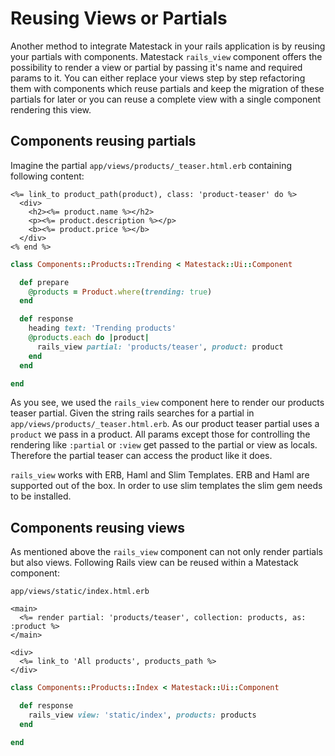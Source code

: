 # Reusing Views or Partials

Another method to integrate Matestack in your rails application is by reusing your partials with components. Matestack `rails_view` component offers the possibility to render a view or partial by passing it's name and required params to it. You can either replace your views step by step refactoring them with components which reuse partials and keep the migration of these partials for later or you can reuse a complete view with a single component rendering this view.

## Components reusing partials

Imagine the partial `app/views/products/_teaser.html.erb` containing following content:

```markup
<%= link_to product_path(product), class: 'product-teaser' do %>
  <div>
    <h2><%= product.name %></h2>
    <p><%= product.description %></p>
    <b><%= product.price %></b>
  </div>
<% end %>
```

```ruby
class Components::Products::Trending < Matestack::Ui::Component

  def prepare
    @products = Product.where(trending: true)
  end

  def response
    heading text: 'Trending products'
    @products.each do |product|
      rails_view partial: 'products/teaser', product: product
    end
  end

end
```

As you see, we used the `rails_view` component here to render our products teaser partial. Given the string rails searches for a partial in `app/views/products/_teaser.html.erb`. As our product teaser partial uses a `product` we pass in a product. All params except those for controlling the rendering like `:partial` or `:view` get passed to the partial or view as locals. Therefore the partial teaser can access the product like it does.

`rails_view` works with ERB, Haml and Slim Templates. ERB and Haml are supported out of the box. In order to use slim templates the slim gem needs to be installed.

## Components reusing views

As mentioned above the `rails_view` component can not only render partials but also views. Following Rails view can be reused within a Matestack component:

`app/views/static/index.html.erb`

```markup
<main>
  <%= render partial: 'products/teaser', collection: products, as: :product %>
</main>

<div>
  <%= link_to 'All products', products_path %>
</div>
```

```ruby
class Components::Products::Index < Matestack::Ui::Component

  def response
    rails_view view: 'static/index', products: products
  end

end
```

